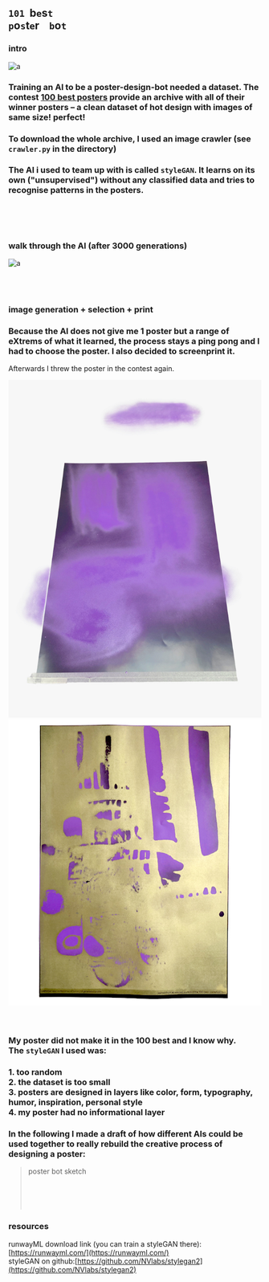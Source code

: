 ## `101`&nbsp;&nbsp;b`e`s`t` &nbsp;&nbsp;<br>`p`o`s`t`e`r &nbsp;&nbsp; `b`o`t`

### intro

![a](img/poster-archive-1.gif)

### Training an AI to be a poster-design-bot needed a dataset. The contest [100 best posters](https://100-beste-plakate.de/) provide an archive with all of their winner posters – a clean dataset of hot design with images of same size! perfect!
### To download the whole archive, I used an image crawler (see `crawler.py` in the directory)


### The AI i used to team up with is called `styleGAN`. It learns on its own ("unsupervised") without any classified data and tries to recognise patterns in the posters.   
<br><br><br>


### walk through the AI (after 3000 generations)
![a](img/poster-03.gif)    
<br><br><br>


### image generation + selection + print
### Because the AI does not give me 1 poster but a range of eXtrems of what it learned, the process stays a ping pong and I had to choose the poster. I also decided to screenprint it. 
Afterwards I threw the poster in the contest again. 


![a](img/IMG_1021.jpg)
![a](img/IMG_1076-2.jpg)
<br><br><br>
### My poster did not make it in the 100 best and I know why.<br>The `styleGAN` I used was:   
### 1. too random <br>2. the dataset is too small <br>3. posters are designed in layers like color, form, typography, humor, inspiration, personal style <br>4. my poster had no informational layer
### In the following I made a draft of how different AIs could be used together to really rebuild the creative process of designing a poster:
> poster bot sketch
<br><br><br><br><br>


### resources
runwayML download link (you can train a styleGAN there): [https://runwayml.com/](https://runwayml.com/)<br>
styleGAN on github:[https://github.com/NVlabs/stylegan2](https://github.com/NVlabs/stylegan2)
